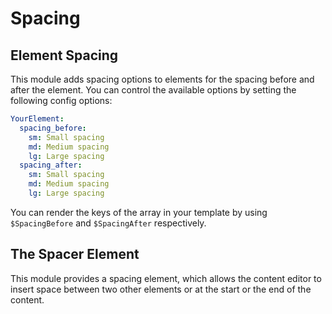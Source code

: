 # Spacing

## Element Spacing

This module adds spacing options to elements for the spacing before
and after the element. You can control the available options by
setting the following config options:

```yml
YourElement:
  spacing_before:
    sm: Small spacing
    md: Medium spacing
    lg: Large spacing
  spacing_after:
    sm: Small spacing
    md: Medium spacing
    lg: Large spacing
```

You can render the keys of the array in your template by using `$SpacingBefore`
and `$SpacingAfter` respectively.

## The Spacer Element

This module provides a spacing element, which allows the content editor
to insert space between two other elements or at the start or the end of the
content.
